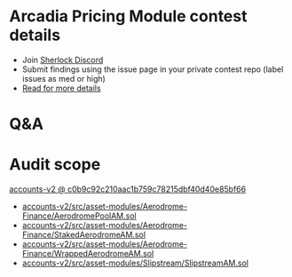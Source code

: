 
# Arcadia Pricing Module contest details

- Join [Sherlock Discord](https://discord.gg/MABEWyASkp)
- Submit findings using the issue page in your private contest repo (label issues as med or high)
- [Read for more details](https://docs.sherlock.xyz/audits/watsons)

# Q&A

# Audit scope


[accounts-v2 @ c0b9c92c210aac1b759c78215dbf40d40e85bf66](https://github.com/arcadia-finance/accounts-v2/tree/c0b9c92c210aac1b759c78215dbf40d40e85bf66)
- [accounts-v2/src/asset-modules/Aerodrome-Finance/AerodromePoolAM.sol](accounts-v2/src/asset-modules/Aerodrome-Finance/AerodromePoolAM.sol)
- [accounts-v2/src/asset-modules/Aerodrome-Finance/StakedAerodromeAM.sol](accounts-v2/src/asset-modules/Aerodrome-Finance/StakedAerodromeAM.sol)
- [accounts-v2/src/asset-modules/Aerodrome-Finance/WrappedAerodromeAM.sol](accounts-v2/src/asset-modules/Aerodrome-Finance/WrappedAerodromeAM.sol)
- [accounts-v2/src/asset-modules/Slipstream/SlipstreamAM.sol](accounts-v2/src/asset-modules/Slipstream/SlipstreamAM.sol)

